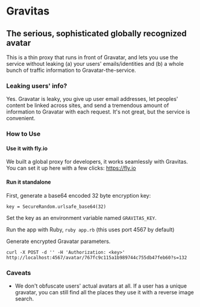 # Gravitas 
## The serious, sophisticated globally recognized avatar

This is a thin proxy that runs in front of Gravatar, and lets you use the service without leaking (a) your users' emails/identities and (b) a whole bunch of traffic information to Gravatar-the-service.

### Leaking users' info?

Yes. Gravatar is leaky, you give up user email addresses, let peoples' content be linked across sites, and send a tremendous amount of information to Gravatar with each request. It's not great, but the service is convenient.

### How to Use

#### Use it with fly.io

We built a global proxy for developers, it works seamlessly with Gravitas. You can set it up here with a few clicks: https://fly.io

#### Run it standalone

First, generate a base64 encoded 32 byte encryption key:

```
key = SecureRandom.urlsafe_base64(32)
```

Set the key as an environment variable named `GRAVITAS_KEY`.

Run the app with Ruby, `ruby app.rb` (this uses port 4567 by default)


Generate encrypted Gravatar parameters.
```
curl -X POST -d '' -H 'Authorization: <key>' http://localhost:4567/avatar/767fc9c115a1b989744c755db47feb60?s=132
```

### Caveats

* We don't obfuscate users' actual avatars at all. If a user has a unique gravatar, you can still find all the places they use it with a reverse image search.